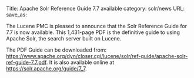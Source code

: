 Title: Apache Solr Reference Guide 7.7 available
category: solr/news
URL: 
save_as: 

The Lucene PMC is pleased to announce that the Solr Reference Guide for 7.7 is now available.  This 1,431-page PDF is the definitive guide to using Apache Solr, the search server built on Lucene.

The PDF Guide can be downloaded from: <https://www.apache.org/dyn/closer.cgi/lucene/solr/ref-guide/apache-solr-ref-guide-7.7.pdf>.  It is also available online at <https://solr.apache.org/guide/7_7>.

